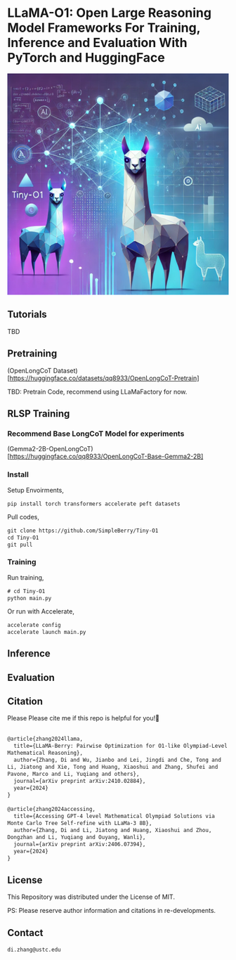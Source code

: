 # LLaMA-O1: Open Large Reasoning Model Frameworks For Training, Inference and Evaluation With PyTorch and HuggingFace
![alt text](image.png)
## Tutorials
TBD

## Pretraining
(OpenLongCoT Dataset)[https://huggingface.co/datasets/qq8933/OpenLongCoT-Pretrain]

TBD: Pretrain Code, recommend using LLaMaFactory for now.
## RLSP Training

### Recommend Base LongCoT Model for experiments

(Gemma2-2B-OpenLongCoT)[https://huggingface.co/qq8933/OpenLongCoT-Base-Gemma2-2B]

### Install
Setup Envoirments,

```
pip install torch transformers accelerate peft datasets 
```
Pull codes,
```
git clone https://github.com/SimpleBerry/Tiny-O1
cd Tiny-O1
git pull
```

### Training
Run training,
```
# cd Tiny-O1
python main.py
```
Or run with Accelerate,
```
accelerate config
accelerate launch main.py
```


## Inference 

## Evaluation

## Citation
Please Please cite me if this repo is helpful for you!🥰
```

@article{zhang2024llama,
  title={LLaMA-Berry: Pairwise Optimization for O1-like Olympiad-Level Mathematical Reasoning},
  author={Zhang, Di and Wu, Jianbo and Lei, Jingdi and Che, Tong and Li, Jiatong and Xie, Tong and Huang, Xiaoshui and Zhang, Shufei and Pavone, Marco and Li, Yuqiang and others},
  journal={arXiv preprint arXiv:2410.02884},
  year={2024}
}

@article{zhang2024accessing,
  title={Accessing GPT-4 level Mathematical Olympiad Solutions via Monte Carlo Tree Self-refine with LLaMa-3 8B},
  author={Zhang, Di and Li, Jiatong and Huang, Xiaoshui and Zhou, Dongzhan and Li, Yuqiang and Ouyang, Wanli},
  journal={arXiv preprint arXiv:2406.07394},
  year={2024}
}

```
## License
This Repository was distributed under the License of MIT.

PS: Please reserve author information and citations in re-developments.

## Contact
```
di.zhang@ustc.edu
```